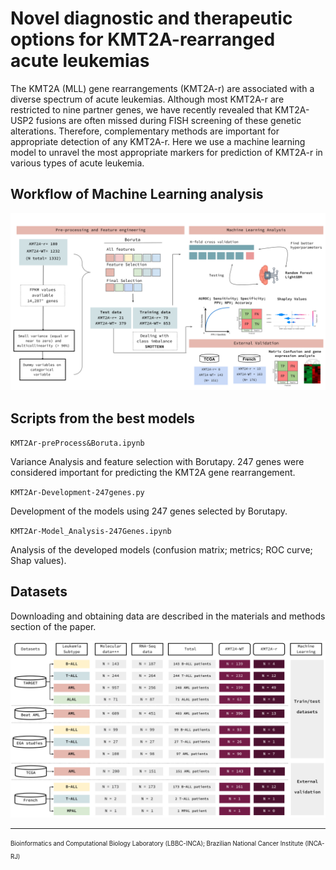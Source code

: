 # Novel diagnostic and therapeutic options for KMT2A-rearranged acute leukemias

The KMT2A (MLL) gene rearrangements (KMT2A-r) are associated with a diverse spectrum of acute
leukemias. Although most KMT2A-r are restricted to nine partner genes, we have recently revealed
that KMT2A-USP2 fusions are often missed during FISH screening of these genetic alterations.
Therefore, complementary methods are important for appropriate detection of any KMT2A-r. Here we
use a machine learning model to unravel the most appropriate markers for prediction of KMT2A-r in
various types of acute leukemia.



## Workflow of Machine Learning analysis

![This is an image](ML_workflow.svg)


## Scripts from the best models

`KMT2Ar-preProcess&Boruta.ipynb`

Variance Analysis and feature selection with Borutapy. 247 genes were considered 
important for predicting the KMT2A gene rearrangement.

`KMT2Ar-Development-247genes.py`

Development of the models using 247 genes selected by Borutapy.

`KMT2Ar-Model_Analysis-247Genes.ipynb`

Analysis of the developed models (confusion matrix; metrics; ROC curve; Shap values).

## Datasets
Downloading and obtaining data are described in the materials and methods section of the paper.

![This is an image](datasets.svg)

---------------------------------------------------------------------------------------------------------
<sub><sup>
Bioinformatics and Computational Biology Laboratory (LBBC-INCA);
Brazilian National Cancer Institute (INCA-RJ) </sup></sub>
